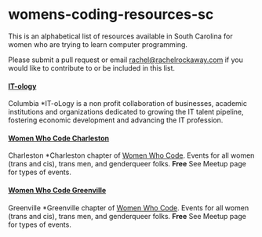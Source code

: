 # womens-coding-resources-sc

This is an alphabetical list of resources available in South Carolina for women who are trying to learn computer programming.

Please submit a pull request or email rachel@rachelrockaway.com if you would like to contribute to or be included in this list.

#### [IT-ology](http://it-ology.org)
Columbia
*IT-oLogy is a non profit collaboration of businesses, academic institutions and organizations dedicated to growing the IT talent pipeline, fostering economic development and advancing the IT profession.

#### [Women Who Code Charleston](http://www.meetup.com/Women-Who-Code-Charleston/) 
Charleston
*Charleston chapter of [Women Who Code](https://www.womenwhocode.com). Events for all women (trans and cis), trans men, and genderqueer folks. 
**Free** See Meetup page for types of events.

#### [Women Who Code Greenville](http://www.meetup.com/Women-Who-Code-Greenville/)
Greenville
*Greenville chapter of [Women Who Code](https://www.womenwhocode.com). Events for all women (trans and cis), trans men, and genderqueer folks. 
**Free** See Meetup page for types of events.







